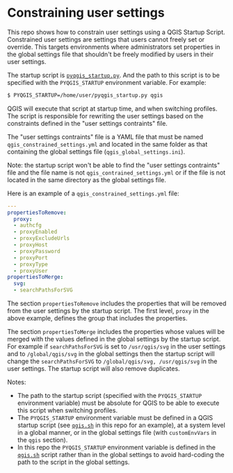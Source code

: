 # Constraining user settings

This repo shows how to constrain user settings using a QGIS Startup Script. Constrained user
settings are settings that users cannot freely set or override. This targets environments where
administrators set properties in the global settings file that shouldn't be freely modified by
users in their user settings.

The startup script is [`pyqgis_startup.py`](pyqgis_startup.py). And the path to this script is to be
specified with the `PYQGIS_STARTUP` environment variable. For example:

```sh
$ PYQGIS_STARTUP=/home/user/pyqgis_startup.py qgis
```

QGIS will execute that script at startup time, and when switching profiles. The script is
responsible for rewriting the user settings based on the constraints defined in the "user settings
contraints" file.

The "user settings contraints" file is a YAML file that must be named
`qgis_constrained_settings.yml` and located in the same folder as that containing the global
settings file (`qgis_global_settings.ini`).

Note: the startup script won't be able to find the "user settings contraints" file and the file name
is not `qgis_contrained_settings.yml` or if the file is not located in the same directory as the
global settings file.

Here is an example of a `qgis_constrained_settings.yml` file:

```yaml
---
propertiesToRemove:
  proxy:
  - authcfg
  - proxyEnabled
  - proxyExcludeUrls
  - proxyHost
  - proxyPassword
  - proxyPort
  - proxyType
  - proxyUser
propertiesToMerge:
  svg:
  - searchPathsForSVG
```

The section `propertiesToRemove` includes the properties that will be removed from the user settings
by the startup script. The first level, `proxy` in the above example, defines the group that
includes the properties.

The section `propertiesToMerge` includes the properties whose values will be merged with the values
defined in the global settings by the startup script. For example if `searchPathsForSVG` is set to
`/usr/qgis/svg` in the user settings and to `/global/qgis/svg` in the global settings then the
startup script will change the `searchPathsForSVG` to `/global/qgis/svg, /usr/qgis/svg` in the user
settings. The startup script will also remove duplicates.

Notes:

* The path to the startup script (specified with the `PYQGIS_STARTUP` environment variable) must be
  absolute for QGIS to be able to execute this script when switching profiles.
* The `PYQGIS_STARTUP` environment variable must be defined in a QGIS startup script (see
  [`qgis.sh`](qgis.sh) in this repo for an example), at a system level in a global manner, or in the
  global settings file (with `customEnvVars` in the `qgis` section).
* In this repo the `PYQGIS_STARTUP` environment variable is defined in the [`qgis.sh`](qgis.sh)
  script rather than in the global settings to avoid hard-coding the path to the script in the
  global settings.
